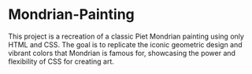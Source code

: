 # Mondrian-Painting
This project is a recreation of a classic Piet Mondrian painting using only HTML and CSS. The goal is to replicate the iconic geometric design and vibrant colors that Mondrian is famous for, showcasing the power and flexibility of CSS for creating art.

